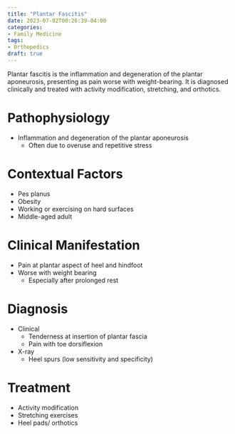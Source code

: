 ```yaml
---
title: "Plantar Fascitis"
date: 2023-07-02T00:26:39-04:00
categories: 
- Family Medicine
tags:
- Orthopedics
draft: true
---
```

Plantar fascitis is the inflammation and degeneration of the plantar aponeurosis, presenting as pain worse with weight-bearing. It is diagnosed clinically and treated with activity modification, stretching, and orthotics.

<!--more-->
# Pathophysiology
- Inflammation and degeneration of the plantar aponeurosis
  - Often due to overuse and repetitive stress

# Contextual Factors
- Pes planus
- Obesity
- Working or exercising on hard surfaces
- Middle-aged adult

# Clinical Manifestation
- Pain at plantar aspect of heel and hindfoot
- Worse with weight bearing
  - Especially after prolonged rest

# Diagnosis
- Clinical
  - Tenderness at insertion of plantar fascia
  - Pain with toe dorsiflexion
- X-ray
  - Heel spurs (low sensitivity and specificity)

# Treatment
- Activity modification
- Stretching exercises
- Heel pads/ orthotics
